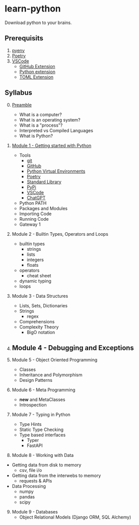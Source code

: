 # learn-python
Download python to your brains.


## Prerequisits

1. [pyenv](https://github.com/pyenv/pyenv)
2. [Poetry](https://python-poetry.org/)
3. [VSCode](https://code.visualstudio.com/)
    - [GitHub Extension](https://code.visualstudio.com/docs/sourcecontrol/github)
    - [Python extension](https://marketplace.visualstudio.com/items?itemName=ms-python.python)
    - [TOML Extension](https://marketplace.visualstudio.com/items?itemName=be5invis.toml)


## Syllabus

0. [Preamble](https://www.youtube.com/watch?v=ZhbVGXxVoGk&t=3256s&ab_channel=bckohan)
    - What is a computer?
    - What is an operating system?
    - What is a "process"?
    - Interpreted vs Compiled Languages
    - What is Python?

2. [Module 1 - Getting started with Python](https://www.youtube.com/watch?v=EI1qbU32e5w&ab_channel=bckohan)
    - Tools
        - [git](https://git-scm.com/)
        - [GitHub](https://github.com)
        - [Python Virtual Environments](https://realpython.com/python-virtual-environments-a-primer/)
        - [Poetry](https://python-poetry.org/)
        - [Standard Library](https://docs.python.org/3/library/index.html)
        - [PyPi](https://pypi.org/)
        - [VSCode](https://code.visualstudio.com/)
        - [ChatGPT](https://chat.openai.com/)
    - Python PATH
    - Packages and Modules
    - Importing Code
    - Running Code
    - Gateway 1

3. Module 2 - Builtin Types, Operators and Loops
    - builtin types
        - strings
        - lists
        - integers
        - floats
    - operators
        - cheat sheet
    - dynamic typing
    - loops

4. Module 3 - Data Structures
    - Lists, Sets, Dictionaries
    - Strings
      - regex
    - Comprehensions
    - Complexity Theory
      - BigO notation

5. Module 4 - Debugging and Exceptions
    - 

6. Module 5 - Object Oriented Programming
    - Classes
    - Inheritance and Polymorphism
    - Design Patterns

7. Module 6 - Meta Programming
    - __new__ and MetaClasses
    - Introspection

8. Module 7 - Typing in Python
    - Type Hints
    - Static Type Checking
    - Type based interfaces
        - Typer
        - FastAPI

9. Module 8 - Working with Data

  - Getting data from disk to memory
    - csv, file i/o
  - Getting data from the interwebs to memory
    - requests & APIs
  - Data Processing
    - numpy
    - pandas
    - scipy

9. Module 9 - Databases
   - Object Relational Models (Django ORM, SQL Alchemy)
